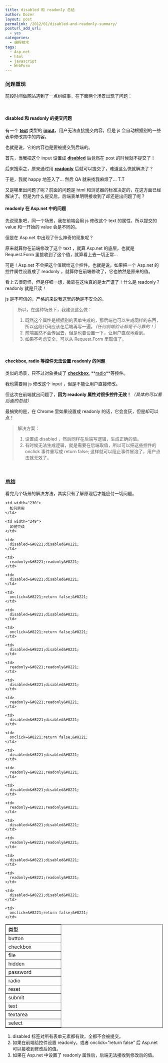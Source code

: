 ```yaml
---
title: disabled 和 readonly 总结
author: Dozer
layout: post
permalink: /2012/01/disabled-and-readonly-summary/
posturl_add_url:
  - yes
categories:
  - 编程技术
tags:
  - Asp.net
  - html
  - javascript
  - WebForm
---
```


### <span id="i">问题重现</span>

前段时间做网站遇到了一点纠结事，在下面两个场景出现了问题：

&nbsp;

#### <span id="disabled_readonly">disabled 和 readonly 的提交问题</span>

有一个 <a href="http://www.w3school.com.cn/htmldom/dom_obj_text.asp" target="_blank"><strong>text</strong></a> 类型的 <a href="http://www.w3school.com.cn/tags/tag_input.asp" target="_blank"><strong>input</strong></a>，用户无法直接提交内容，但是 js 会自动根据别的一些表单修改其中的内容。

也就是说，它的内容也是要被提交到后端的。

首先，当我把这个 input 设置成 <a href="http://www.w3school.com.cn/htmldom/prop_checkbox_disabled.asp" target="_blank"><strong>disabled</strong></a> 后竟然在 post 的时候就不提交了！

后来搜索之，原来通过用 <a href="http://www.w3school.com.cn/tags/att_input_readonly.asp" target="_blank"><strong>readonly</strong></a> 后就可以提交了，难道这么快就解决了？

于是，我就 happy 地签入了… 然后 QA 就来找我麻烦了… T.T

又是哪里出问题了呢？前面的问题是 html 和浏览器的标准决定的，在这方面已经解决了。但是为什么提交后，后端表单明明接收到了却还是出问题了呢？

<!--more-->

#### <span id="readonly_Aspnet">readonly 在 Asp.net 中的问题</span>

先说现象吧，同一个场景，我在前端会用 js 修改这个 text 的属性，所以提交的 value 和一开始的 value 会是不同的。

但是在 Asp.net 中出现了什么神奇的现象呢？

原来就算你在前端修改了这个 text ，就算 Asp.net 的底层，也就是 Request.Form 里接收到了这个值，就算看上去一切正常…

可是！Asp.net 不会把这个值赋给这个控件。也就是说，如果把一个 Asp.net 的控件属性设置成了 readonly ，就算你在前端修改了，它也依然是原来的值。

看上去很奇怪，但是仔细一想，微软在这块真的是太严谨了！什么是 readonly？ readonly 就是只读！

js 是不可信的，严格的来说我这里的确是不安全的。

> 所以，在这种场景下，我建议这么做：
> 
> 1.  既然这个属性是根据别的表单生成的，那后端也可以生成同样的东西，所以这段代码应该在后端再写一遍。*（任何前端验证都是不可靠的！）*
> 2.  前端虽然不会传回去，但是也要设置一下，让用户直观地看到。
> 3.  如果不考虑安全，可以从 Request.Form 里取值了。

&nbsp;

#### <span id="checkbox_radio_readonly">checkbox, radio 等控件无法设置 readonly 的问题</span>

类似的场景，只不过对象换成了 <a href="http://www.w3school.com.cn/htmldom/dom_obj_checkbox.asp" target="_blank"><strong>checkbox</strong></a>, **<a href="http://www.w3school.com.cn/htmldom/dom_obj_radio.asp" target="_blank">radio</a>**等控件。

我也需要用 js 修改这个 input ，但是不能让用户直接修改。

但这次在前端就出问题了，**因为 readonly 属性对很多控件无效！***（具体的可以看后面的总结）*

最搞笑的是，在 Chrome 里如果设置成 readonly 的话，它会变灰，但是却可以点！

> 解决方案：
> 
> 1.  设置成 disabled ，然后同样在后端写逻辑，生成正确的值。
> 2.  有时候无法生成逻辑，就是需要在后端取值，所以可以把这些控件的 onclick 事件重写成 return false; 这样就可以阻止事件冒泡了，用户点击就无效了。

&nbsp;

### <span id="i-2">总结</span>

看完几个场景的解决方法，其实只有了解原理后才能应付一切问题。

<table border="1" cellspacing="0" cellpadding="0">
  <tr>
    <td width="160" height="18">
      类型
    </td>
    
    <td width="230">
      如何禁用
    </td>
    
    <td width="249">
      如何只读
    </td>
  </tr>
  
  <tr>
    <td height="18">
      button
    </td>
    
    <td>
      disabled=&#8221;disabled&#8221;
    </td>
    
    <td>
      readonly=&#8221;readonly&#8221;
    </td>
  </tr>
  
  <tr>
    <td height="18">
      checkbox
    </td>
    
    <td>
      disabled=&#8221;disabled&#8221;
    </td>
    
    <td>
      onclick=&#8221;return false;&#8221;
    </td>
  </tr>
  
  <tr>
    <td height="18">
      file
    </td>
    
    <td>
      disabled=&#8221;disabled&#8221;
    </td>
    
    <td>
      onclick=&#8221;return false;&#8221;
    </td>
  </tr>
  
  <tr>
    <td height="18">
      hidden
    </td>
    
    <td>
      disabled=&#8221;disabled&#8221;
    </td>
    
    <td>
      readonly=&#8221;readonly&#8221;
    </td>
  </tr>
  
  <tr>
    <td height="18">
      password
    </td>
    
    <td>
      disabled=&#8221;disabled&#8221;
    </td>
    
    <td>
      readonly=&#8221;readonly&#8221;
    </td>
  </tr>
  
  <tr>
    <td height="18">
      radio
    </td>
    
    <td>
      disabled=&#8221;disabled&#8221;
    </td>
    
    <td>
      onclick=&#8221;return false;&#8221;
    </td>
  </tr>
  
  <tr>
    <td height="18">
      reset
    </td>
    
    <td>
      disabled=&#8221;disabled&#8221;
    </td>
    
    <td>
      readonly=&#8221;readonly&#8221;
    </td>
  </tr>
  
  <tr>
    <td height="18">
      submit
    </td>
    
    <td>
      disabled=&#8221;disabled&#8221;
    </td>
    
    <td>
      readonly=&#8221;readonly&#8221;
    </td>
  </tr>
  
  <tr>
    <td height="18">
      text
    </td>
    
    <td>
      disabled=&#8221;disabled&#8221;
    </td>
    
    <td>
      readonly=&#8221;readonly&#8221;
    </td>
  </tr>
  
  <tr>
    <td height="18">
      textarea
    </td>
    
    <td>
      disabled=&#8221;disabled&#8221;
    </td>
    
    <td>
      readonly=&#8221;readonly&#8221;
    </td>
  </tr>
  
  <tr>
    <td height="18">
      select
    </td>
    
    <td>
      disabled=&#8221;disabled&#8221;
    </td>
    
    <td>
      onclick=&#8221;return false;&#8221;
    </td>
  </tr>
</table>

1.  disabled 标签对所有表单元素都有效，全都不会被提交。
2.  如果在前端给控件设置 readonly，或者 onclick=&#8221;return false&#8221; 后 Asp.net 可以接收到修改后的值。
3.  如果在 Asp.net 中设置了 readonly 属性后，后端无法接收到修改后的值。
